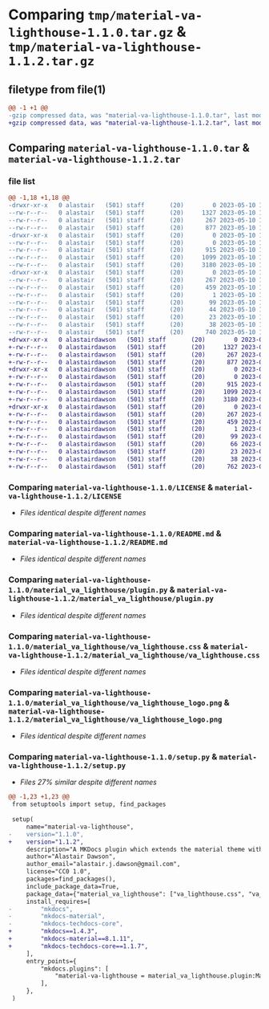 # Comparing `tmp/material-va-lighthouse-1.1.0.tar.gz` & `tmp/material-va-lighthouse-1.1.2.tar.gz`

## filetype from file(1)

```diff
@@ -1 +1 @@
-gzip compressed data, was "material-va-lighthouse-1.1.0.tar", last modified: Wed May 10 19:27:22 2023, max compression
+gzip compressed data, was "material-va-lighthouse-1.1.2.tar", last modified: Fri Jun 23 20:14:12 2023, max compression
```

## Comparing `material-va-lighthouse-1.1.0.tar` & `material-va-lighthouse-1.1.2.tar`

### file list

```diff
@@ -1,18 +1,18 @@
-drwxr-xr-x   0 alastair   (501) staff       (20)        0 2023-05-10 19:27:22.430939 material-va-lighthouse-1.1.0/
--rw-r--r--   0 alastair   (501) staff       (20)     1327 2023-05-10 19:02:44.000000 material-va-lighthouse-1.1.0/LICENSE
--rw-r--r--   0 alastair   (501) staff       (20)      267 2023-05-10 19:27:22.430666 material-va-lighthouse-1.1.0/PKG-INFO
--rw-r--r--   0 alastair   (501) staff       (20)      877 2023-05-10 19:02:44.000000 material-va-lighthouse-1.1.0/README.md
-drwxr-xr-x   0 alastair   (501) staff       (20)        0 2023-05-10 19:27:22.399261 material-va-lighthouse-1.1.0/material_va_lighthouse/
--rw-r--r--   0 alastair   (501) staff       (20)        0 2023-05-10 19:02:44.000000 material-va-lighthouse-1.1.0/material_va_lighthouse/__init__.py
--rw-r--r--   0 alastair   (501) staff       (20)      915 2023-05-10 19:02:44.000000 material-va-lighthouse-1.1.0/material_va_lighthouse/plugin.py
--rw-r--r--   0 alastair   (501) staff       (20)     1099 2023-05-10 19:02:44.000000 material-va-lighthouse-1.1.0/material_va_lighthouse/va_lighthouse.css
--rw-r--r--   0 alastair   (501) staff       (20)     3180 2023-05-10 19:02:44.000000 material-va-lighthouse-1.1.0/material_va_lighthouse/va_lighthouse_logo.png
-drwxr-xr-x   0 alastair   (501) staff       (20)        0 2023-05-10 19:27:22.430154 material-va-lighthouse-1.1.0/material_va_lighthouse.egg-info/
--rw-r--r--   0 alastair   (501) staff       (20)      267 2023-05-10 19:27:22.000000 material-va-lighthouse-1.1.0/material_va_lighthouse.egg-info/PKG-INFO
--rw-r--r--   0 alastair   (501) staff       (20)      459 2023-05-10 19:27:22.000000 material-va-lighthouse-1.1.0/material_va_lighthouse.egg-info/SOURCES.txt
--rw-r--r--   0 alastair   (501) staff       (20)        1 2023-05-10 19:27:22.000000 material-va-lighthouse-1.1.0/material_va_lighthouse.egg-info/dependency_links.txt
--rw-r--r--   0 alastair   (501) staff       (20)       99 2023-05-10 19:27:22.000000 material-va-lighthouse-1.1.0/material_va_lighthouse.egg-info/entry_points.txt
--rw-r--r--   0 alastair   (501) staff       (20)       44 2023-05-10 19:27:22.000000 material-va-lighthouse-1.1.0/material_va_lighthouse.egg-info/requires.txt
--rw-r--r--   0 alastair   (501) staff       (20)       23 2023-05-10 19:27:22.000000 material-va-lighthouse-1.1.0/material_va_lighthouse.egg-info/top_level.txt
--rw-r--r--   0 alastair   (501) staff       (20)       38 2023-05-10 19:27:22.431022 material-va-lighthouse-1.1.0/setup.cfg
--rw-r--r--   0 alastair   (501) staff       (20)      740 2023-05-10 19:26:33.000000 material-va-lighthouse-1.1.0/setup.py
+drwxr-xr-x   0 alastairdawson   (501) staff       (20)        0 2023-06-23 20:14:12.053723 material-va-lighthouse-1.1.2/
+-rw-r--r--   0 alastairdawson   (501) staff       (20)     1327 2023-05-19 16:12:29.000000 material-va-lighthouse-1.1.2/LICENSE
+-rw-r--r--   0 alastairdawson   (501) staff       (20)      267 2023-06-23 20:14:12.053574 material-va-lighthouse-1.1.2/PKG-INFO
+-rw-r--r--   0 alastairdawson   (501) staff       (20)      877 2023-05-19 16:12:29.000000 material-va-lighthouse-1.1.2/README.md
+drwxr-xr-x   0 alastairdawson   (501) staff       (20)        0 2023-06-23 20:14:12.052088 material-va-lighthouse-1.1.2/material_va_lighthouse/
+-rw-r--r--   0 alastairdawson   (501) staff       (20)        0 2023-05-19 16:12:29.000000 material-va-lighthouse-1.1.2/material_va_lighthouse/__init__.py
+-rw-r--r--   0 alastairdawson   (501) staff       (20)      915 2023-05-19 16:12:29.000000 material-va-lighthouse-1.1.2/material_va_lighthouse/plugin.py
+-rw-r--r--   0 alastairdawson   (501) staff       (20)     1099 2023-05-19 16:12:29.000000 material-va-lighthouse-1.1.2/material_va_lighthouse/va_lighthouse.css
+-rw-r--r--   0 alastairdawson   (501) staff       (20)     3180 2023-05-19 16:12:29.000000 material-va-lighthouse-1.1.2/material_va_lighthouse/va_lighthouse_logo.png
+drwxr-xr-x   0 alastairdawson   (501) staff       (20)        0 2023-06-23 20:14:12.053276 material-va-lighthouse-1.1.2/material_va_lighthouse.egg-info/
+-rw-r--r--   0 alastairdawson   (501) staff       (20)      267 2023-06-23 20:14:12.000000 material-va-lighthouse-1.1.2/material_va_lighthouse.egg-info/PKG-INFO
+-rw-r--r--   0 alastairdawson   (501) staff       (20)      459 2023-06-23 20:14:12.000000 material-va-lighthouse-1.1.2/material_va_lighthouse.egg-info/SOURCES.txt
+-rw-r--r--   0 alastairdawson   (501) staff       (20)        1 2023-06-23 20:14:12.000000 material-va-lighthouse-1.1.2/material_va_lighthouse.egg-info/dependency_links.txt
+-rw-r--r--   0 alastairdawson   (501) staff       (20)       99 2023-06-23 20:14:12.000000 material-va-lighthouse-1.1.2/material_va_lighthouse.egg-info/entry_points.txt
+-rw-r--r--   0 alastairdawson   (501) staff       (20)       66 2023-06-23 20:14:12.000000 material-va-lighthouse-1.1.2/material_va_lighthouse.egg-info/requires.txt
+-rw-r--r--   0 alastairdawson   (501) staff       (20)       23 2023-06-23 20:14:12.000000 material-va-lighthouse-1.1.2/material_va_lighthouse.egg-info/top_level.txt
+-rw-r--r--   0 alastairdawson   (501) staff       (20)       38 2023-06-23 20:14:12.053882 material-va-lighthouse-1.1.2/setup.cfg
+-rw-r--r--   0 alastairdawson   (501) staff       (20)      762 2023-06-23 20:09:18.000000 material-va-lighthouse-1.1.2/setup.py
```

### Comparing `material-va-lighthouse-1.1.0/LICENSE` & `material-va-lighthouse-1.1.2/LICENSE`

 * *Files identical despite different names*

### Comparing `material-va-lighthouse-1.1.0/README.md` & `material-va-lighthouse-1.1.2/README.md`

 * *Files identical despite different names*

### Comparing `material-va-lighthouse-1.1.0/material_va_lighthouse/plugin.py` & `material-va-lighthouse-1.1.2/material_va_lighthouse/plugin.py`

 * *Files identical despite different names*

### Comparing `material-va-lighthouse-1.1.0/material_va_lighthouse/va_lighthouse.css` & `material-va-lighthouse-1.1.2/material_va_lighthouse/va_lighthouse.css`

 * *Files identical despite different names*

### Comparing `material-va-lighthouse-1.1.0/material_va_lighthouse/va_lighthouse_logo.png` & `material-va-lighthouse-1.1.2/material_va_lighthouse/va_lighthouse_logo.png`

 * *Files identical despite different names*

### Comparing `material-va-lighthouse-1.1.0/setup.py` & `material-va-lighthouse-1.1.2/setup.py`

 * *Files 27% similar despite different names*

```diff
@@ -1,23 +1,23 @@
 from setuptools import setup, find_packages
 
 setup(
     name="material-va-lighthouse",
-    version="1.1.0",
+    version="1.1.2",
     description="A MKDocs plugin which extends the material theme with styles from the VA design system",
     author="Alastair Dawson",
     author_email="alastair.j.dawson@gmail.com",
     license="CC0 1.0",
     packages=find_packages(),
     include_package_data=True,
     package_data={"material_va_lighthouse": ["va_lighthouse.css", "va_lighthouse_logo.png"]},
     install_requires=[
-        "mkdocs",
-        "mkdocs-material",
-        "mkdocs-techdocs-core",
+        "mkdocs==1.4.3",
+        "mkdocs-material==8.1.11",
+        "mkdocs-techdocs-core==1.1.7",
     ],
     entry_points={
         "mkdocs.plugins": [
             "material-va-lighthouse = material_va_lighthouse.plugin:MaterialVALighthousePlugin"
         ],
     },
 )
```

